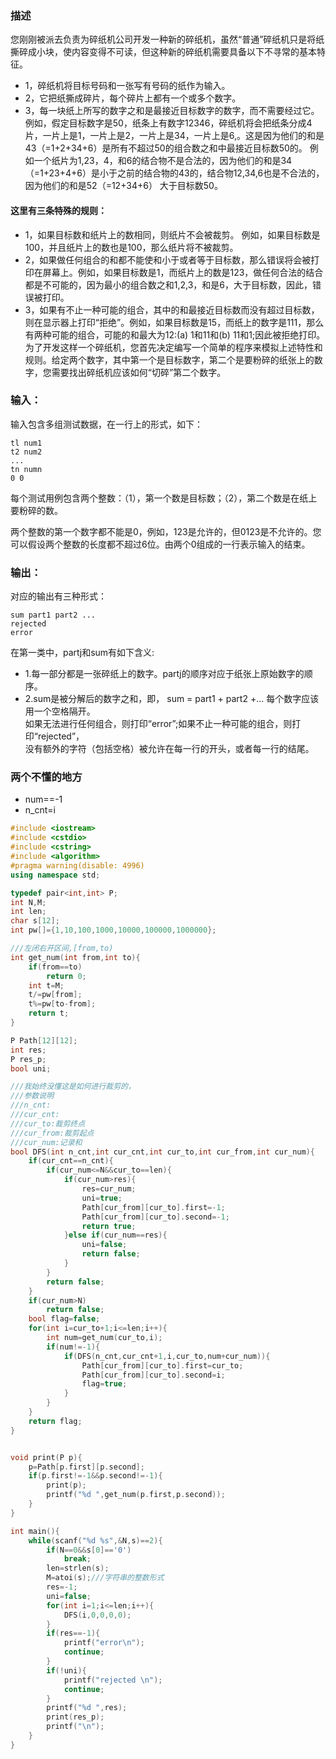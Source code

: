 ### 描述
您刚刚被派去负责为碎纸机公司开发一种新的碎纸机，虽然“普通”碎纸机只是将纸撕碎成小块，使内容变得不可读，但这种新的碎纸机需要具备以下不寻常的基本特征。<br>
* 1，碎纸机将目标号码和一张写有号码的纸作为输入。
* 2，它把纸撕成碎片，每个碎片上都有一个或多个数字。
* 3，每一块纸上所写的数字之和是最接近目标数字的数字，而不需要经过它。
例如，假定目标数字是50，纸条上有数字12346，碎纸机将会把纸条分成4片，一片上是1，一片上是2，一片上是34，一片上是6,。这是因为他们的和是43（=1+2+34+6）是所有不超过50的组合数之和中最接近目标数50的。
例如一个纸片为1,23，4，和6的结合物不是合法的，因为他们的和是34（=1+23+4+6）是小于之前的结合物的43的，结合物12,34,6也是不合法的，因为他们的和是52（=12+34+6）
大于目标数50。<br>

#### 这里有三条特殊的规则：
* 1，如果目标数和纸片上的数相同，则纸片不会被裁剪。
例如，如果目标数是100，并且纸片上的数也是100，那么纸片将不被裁剪。
* 2，如果做任何组合的和都不能使和小于或者等于目标数，那么错误将会被打印在屏幕上。例如，如果目标数是1，而纸片上的数是123，做任何合法的结合都是不可能的，因为最小的组合数之和1,2,3，和是6，大于目标数，因此，错误被打印。
* 3，如果有不止一种可能的组合，其中的和最接近目标数而没有超过目标数，则在显示器上打印“拒绝”。例如，如果目标数是15，而纸上的数字是111，那么有两种可能的组合，可能的和最大为12:(a) 1和11和(b) 11和1;因此被拒绝打印。为了开发这样一个碎纸机，您首先决定编写一个简单的程序来模拟上述特性和规则。给定两个数字，其中第一个是目标数字，第二个是要粉碎的纸张上的数字，您需要找出碎纸机应该如何“切碎”第二个数字。

### 输入：
输入包含多组测试数据，在一行上的形式，如下：<br>

```
tl num1
t2 num2
...
tn numn
0 0 
```
每个测试用例包含两个整数：（1），第一个数是目标数；（2），第二个数是在纸上要粉碎的数。<br>

两个整数的第一个数字都不能是0，例如，123是允许的，但0123是不允许的。您可以假设两个整数的长度都不超过6位。由两个0组成的一行表示输入的结束。

### 输出：
对应的输出有三种形式：
```
sum part1 part2 ...
rejected
error 
```
在第一类中，partj和sum有如下含义:
* 1.每一部分都是一张碎纸上的数字。partj的顺序对应于纸张上原始数字的顺序。
* 2.sum是被分解后的数字之和，即， sum = part1 + part2 +…
每个数字应该用一个空格隔开。<br>
如果无法进行任何组合，则打印“error”;如果不止一种可能的组合，则打印“rejected”，<br>
没有额外的字符（包括空格）被允许在每一行的开头，或者每一行的结尾。<br>



### 两个不懂的地方
* num==-1
* n_cnt=i

```cpp
#include <iostream>
#include <cstdio>
#include <cstring>
#include <algorithm>
#pragma warning(disable: 4996)
using namespace std;

typedef pair<int,int> P;
int N,M;
int len;
char s[12];
int pw[]={1,10,100,1000,10000,100000,1000000};

///左闭右开区间,[from,to)
int get_num(int from,int to){
    if(from==to)
        return 0;
    int t=M;
    t/=pw[from];
    t%=pw[to-from];
    return t;
}

P Path[12][12];
int res;
P res_p;
bool uni;

///我始终没懂这是如何进行裁剪的，
///参数说明
///n_cnt:
///cur_cnt:
///cur_to:裁剪终点
///cur_from:裁剪起点
///cur_num:记录和
bool DFS(int n_cnt,int cur_cnt,int cur_to,int cur_from,int cur_num){
    if(cur_cnt==n_cnt){
        if(cur_num<=N&&cur_to==len){
            if(cur_num>res){
                res=cur_num;
                uni=true;
                Path[cur_from][cur_to].first=-1;
                Path[cur_from][cur_to].second=-1;
                return true;
            }else if(cur_num==res){
                uni=false;
                return false;
            }
        }
        return false;
    }
    if(cur_num>N)
        return false;
    bool flag=false;
    for(int i=cur_to+1;i<=len;i++){
        int num=get_num(cur_to,i);
        if(num!=-1){
            if(DFS(n_cnt,cur_cnt+1,i,cur_to,num+cur_num)){
                Path[cur_from][cur_to].first=cur_to;
                Path[cur_from][cur_to].second=i;
                flag=true;
            }
        }
    }
    return flag;
}


void print(P p){
    p=Path[p.first][p.second];
    if(p.first!=-1&&p.second!=-1){
        print(p);
        printf("%d ",get_num(p.first,p.second));
    }
}

int main(){
    while(scanf("%d %s",&N,s)==2){
        if(N==0&&s[0]=='0')
            break;
        len=strlen(s);
        M=atoi(s);///字符串的整数形式
        res=-1;
        uni=false;
        for(int i=1;i<=len;i++){
            DFS(i,0,0,0,0);
        }
        if(res==-1){
            printf("error\n");
            continue;
        }
        if(!uni){
            printf("rejected \n");
            continue;
        }
        printf("%d ",res);
        print(res_p);
        printf("\n");
    }
}



```













